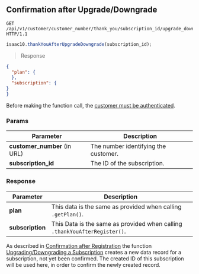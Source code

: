 ## Confirmation after Upgrade/Downgrade


```http
GET /api/v1/customer/customer_number/thank_you/subscription_id/upgrade_downgrade HTTP/1.1
```

```javascript
isaac10.thankYouAfterUpgradeDowngrade(subscription_id);
```

> Response

```json
{
  "plan": {
  },
  "subscription": {
}
}
```


<aside class="success">
Before making the function call, the <a href="#customer-authentication">customer must be authenticated</a>.
</aside>

### Params

Parameter | Description
----------|-------------
**customer_number** (in URL) | The number identifying the customer.  
**subscription_id** | The ID of the subscription.


### Response

Parameter | Description
----------|-------------
**plan** | This data is the same as provided when calling `.getPlan()`.
**subscription** | This Data is the same as provided when calling `.thankYouAfterRegister()`.

As described in [Confirmation after Registration](#confirmation-after-registration) the function [Upgrading/Downgrading a Subscription](#upgrading-downgrading-a-subscription) creates a new data record for a subscription, not yet been confirmed. The created ID of this subscription will be used here, in order to confirm the newly created record.
